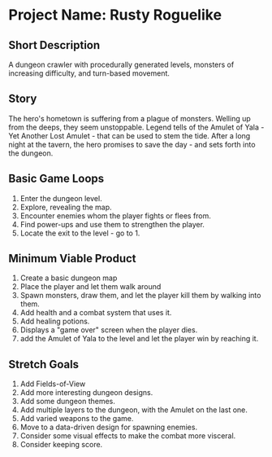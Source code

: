 # Project Name: Rusty Roguelike

## Short Description
A dungeon crawler with procedurally generated 
levels, monsters of increasing difficulty, and
turn-based movement.

## Story
The hero's hometown is suffering from a plague of
monsters. Welling up from the deeps, they seem 
unstoppable. Legend tells of the Amulet of Yala -
Yet Another Lost Amulet - that can be used to stem
the tide. After a long night at the tavern, the 
hero promises to save the day - and sets forth 
into the dungeon.

## Basic Game Loops
1. Enter the dungeon level.
2. Explore, revealing the map.
3. Encounter enemies whom the player fights or flees from.
4. Find power-ups and use them to strengthen the player.
5. Locate the exit to the level - go to 1.

## Minimum Viable Product
1. Create a basic dungeon map
2. Place the player and let them walk around
3. Spawn monsters, draw them, and let the player kill them by walking into them.
4. Add health and a combat system that uses it.
5. Add healing potions.
6. Displays a "game over" screen when the player dies.
7. add the Amulet of Yala to the level and let the player win by reaching it.

## Stretch Goals
1. Add Fields-of-View
2. Add more interesting dungeon designs.
3. Add some dungeon themes.
4. Add multiple layers to the dungeon, with the Amulet on the last one.
5. Add varied weapons to the game.
6. Move to a data-driven design for spawning enemies.
7. Consider some visual effects to make the combat more visceral.
8. Consider keeping score.